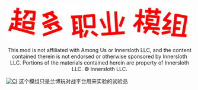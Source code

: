 ![banner](./Images/TOR_logo.png)

<p align="center">
This mod is not affiliated with Among Us or Innersloth LLC, and the content contained therein is not endorsed or otherwise sponsored by Innersloth LLC. Portions of the materials contained herein are property of Innersloth LLC. © Innersloth LLC.</p>


[![CI](https://github.com/MapleEve/TheOtherRoles_LBW/actions/workflows/main.yml/badge.svg)](https://github.com/MapleEve/TheOtherRoles_LBW/actions/workflows/main.yml)
这个模组只是兰博玩对战平台用来实验的试验品
